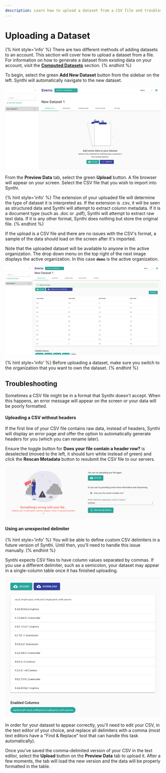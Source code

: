 ```yaml
---
description: Learn how to upload a dataset from a CSV file and troubleshoot common issues with the dataset importer.
---
```


# Uploading a Dataset

{% hint style='info' %}
There are two different methods of adding datasets to an account. This section will cover how to upload a dataset from a file. For information on how to generate a dataset from existing data on your account, visit the **[Computed Datasets](./ComputedDatasets.md)** section.
{% endhint %}

To begin, select the green **Add New Dataset** button from the sidebar on the left. Synthi will automatically navigate to the new dataset.

![New dataset screen](../images/new-dataset.png)

From the **Preview Data** tab, select the green **Upload** button. A file browser will appear on your screen. Select the CSV file that you wish to import into Synthi.

{% hint style='info' %}
The extension of your uploaded file will determine the type of dataset it is interpreted as. If the extension is
.csv, it will be seen as structured data and Synthi will attempt to extract column metadata. If it is a document type
(such as .doc or .pdf), Synthi will attempt to extract raw text data. If it is any other format, Synthi does nothing but
store the original file.
{% endhint %}

If the upload is a CSV file and there are no issues with the CSV's format, a sample of the data should load on the screen after it's imported.

Note that the uploaded dataset will be available to anyone in the active organization. The drop down menu on the top right of the next image displays the active organization. In this case **`demo`** is the active organization.

![Upload completed successfully](../images/new-dataset-uploaded.png)

{% hint style='info' %}
Before uploading a dataset, make sure you switch to the organization that you want to own the dataset.
{% endhint %}

## Troubleshooting

Sometimes a CSV file might be in a format that Synthi doesn't accept. When this happens, an error message will appear on the screen or your data will be poorly formatted.

#### Uploading a CSV without headers

If the first line of your CSV file contains raw data, instead of headers, Synthi will display an error page and offer the option to automatically generate headers for you (which you can rename later).

Ensure the toggle button for **Does your file contain a header row?** is deselected (moved to the left, it should turn white instead of green) and click the **Rescan Metadata** button to resubmit the CSV file to our servers.

![Example of a headerless error](../images/new-dataset-headerless.png)

#### Using an unexpected delimiter

{% hint style='info' %}
You will be able to define custom CSV delimiters in a future version of Synthi. Until then, you'll need to handle this issue manually.
{% endhint %}

Synthi expects CSV files to have column values separated by commas. If you use a different delimiter, such as a semicolon, your dataset may appear in a single-column table once it has finished uploading.

![Example of using a different delimiter](../images/new-dataset-delimiter.png)

In order for your dataset to appear correctly, you'll need to edit your CSV, in the text editor of your choice, and replace all delimiters with a comma (most text editors have a "Find & Replace" tool that can handle this task automatically). 

Once you've saved the comma-delimited version of your CSV in the text editor, select the **Upload** button on the **Preview Data** tab to upload it. After a few moments, the tab will load the new version and the data will be properly formatted in the table.